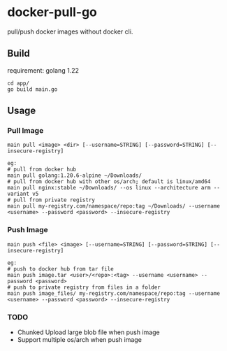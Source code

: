 # docker-pull-go
pull/push docker images without docker cli.

## Build
requirement: golang 1.22

```
cd app/
go build main.go
```

## Usage
### Pull Image
```
main pull <image> <dir> [--username=STRING] [--password=STRING] [--insecure-registry]

eg:
# pull from docker hub
main pull golang:1.20.6-alpine ~/Downloads/
# pull from docker hub with other os/arch; default is linux/amd64
main pull nginx:stable ~/Downloads/ --os linux --architecture arm --variant v5
# pull from private registry
main pull my-registry.com/namespace/repo:tag ~/Downloads/ --username <username> --password <password> --insecure-registry
```


### Push Image
```
main push <file> <image> [--username=STRING] [--password=STRING] [--insecure-registry]

eg:
# push to docker hub from tar file
main push image.tar <user>/<repo>:<tag> --username <username> --password <password>
# push to private registry from files in a folder
main push image_files/ my-registry.com/namespace/repo:tag --username <username> --password <password> --insecure-registry
```

### TODO
  * Chunked Upload large blob file when push image
  * Support multiple os/arch when push image


